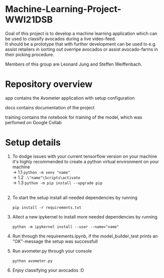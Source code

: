 # Machine-Learning-Project-WWI21DSB

Goal of this project is to develop a machine learning application which can be used to classify avocados during a live video-feed. <br>
It should be a prototype that with further development can be used to e.g. assist retailers in sorting out overripe avocados or assist avocado-farms in their picking procedure.

Members of this group are Leonard Jung and Steffen Weiffenbach.

# Repository overview

app contains the Avometer application with setup configuration

docs contains documentation of the project

training contains the notebook for training of the model, which was perfomed on Google Collab

# Setup details

1. To dodge issues with your current tensorflow version on your machine it's highly recommended to create a python virtual environment on your machine<br>
   -> 1.1 `python -m venv "name"`<br>
   -> 1.2 `.\"name"\Scripts\activate`<br>
   -> 1.3 `python -m pip install --upgrade pip`<br><br>

2. To start the setup install all needed dependencies by running <br>  
   `pip install -r requirements.txt`<br>
3. Allect a new ipykernel to install more needed dependencies by running <br>  
   `python -m ipykernel install --user --name="name"` <br>
4. Run through the requirements.ipynb, if the model_builder_test prints an "OK"-message the setup was successfull<br>
5. Run avometer.py through your console<br>  
   `python avometer.py`<br>
6. Enjoy classifying your avocados :D
